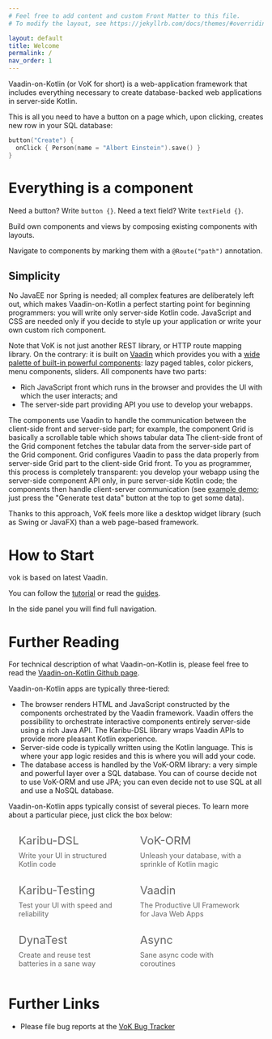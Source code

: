 ```yaml
---
# Feel free to add content and custom Front Matter to this file.
# To modify the layout, see https://jekyllrb.com/docs/themes/#overriding-theme-defaults

layout: default
title: Welcome
permalink: /
nav_order: 1
---
```


Vaadin-on-Kotlin (or VoK for short) is a web-application framework that includes
everything necessary to create database-backed web applications in server-side Kotlin.

This is all you need to have a button on a page which, upon clicking,
creates new row in your SQL database:

```kotlin
button("Create") {
  onClick { Person(name = "Albert Einstein").save() }
}
```

# Everything is a component

Need a button? Write `button {}`. Need a text field? Write `textField {}`.

Build own components and views by composing existing components with layouts.

Navigate to components by marking them with a `@Route("path")` annotation.

## Simplicity

No JavaEE nor Spring is needed; all complex features are deliberately left out, which makes Vaadin-on-Kotlin a perfect
starting point for beginning programmers: you will write only server-side Kotlin code.
JavaScript and CSS are needed only if you decide
to style up your application or write your own custom rich component.

Note that VoK is not just another REST library, or HTTP route mapping library.
On the contrary: it is built on [Vaadin](https://vaadin.com) which provides you with a
[wide palette of built-in powerful components](https://karibu-uitest.herokuapp.com/):
lazy paged tables, color pickers, menu components, sliders.
All components have two parts:

- Rich JavaScript front which runs in the browser and provides the UI with which the user interacts; and
- The server-side part providing API you use to develop your webapps.

The components use Vaadin to handle the communication
between the client-side front and server-side part; for example, the component
Grid is basically a scrollable table which shows tabular data
The client-side front of the Grid component fetches
the tabular data from the server-side part of the Grid component. Grid configures
Vaadin to pass the data properly from server-side Grid
part to the client-side Grid front. To you as programmer, this process is completely transparent:
you develop your webapp using the server-side component API only, in pure server-side Kotlin code; the components then handle
client-server communication
(see [example demo](https://vok-crud.herokuapp.com/crud); just press the "Generate test data" button at the top to get some data).

Thanks to this approach, VoK feels more like a desktop widget library (such as Swing or JavaFX) than a web page-based framework.

# How to Start

vok is based on latest Vaadin.

You can follow the [tutorial](/tutorial) or read the [guides](/guides).

In the side panel you will find full navigation. 

# Further Reading

For technical description of what Vaadin-on-Kotlin is, please feel free to read
the [Vaadin-on-Kotlin Github page](https://github.com/mvysny/vaadin-on-kotlin).

Vaadin-on-Kotlin apps are typically three-tiered:

- The browser renders HTML and JavaScript constructed by the components orchestrated
  by the Vaadin framework. Vaadin offers the possibility to orchestrate
  interactive components entirely server-side using a rich Java API. The Karibu-DSL
  library wraps Vaadin APIs to provide more pleasant Kotlin experience.
- Server-side code is typically written using the Kotlin language. This is where
  your app logic resides and this is where you will add your code.
- The database access is handled by the VoK-ORM library: a very simple and powerful
  layer over a SQL database. You can of course decide not to use
  VoK-ORM and use JPA; you can even decide not to use SQL at all and use a NoSQL database.

Vaadin-on-Kotlin apps typically consist of several pieces. To learn more about a particular piece, just click the box below:

<div style="display: flex; flex-wrap: wrap">
<div onclick="location.href='https://github.com/mvysny/karibu-dsl';" class="box bg-grey-lt-200"><div class="caption">Karibu-DSL</div><div class="body">Write your UI in structured Kotlin code</div></div>
<div onclick="location.href='https://github.com/mvysny/vok-orm';" class="box bg-blue-000"><div class="caption">VoK-ORM</div><div class="body">Unleash your database, with a sprinkle of Kotlin magic</div></div>
<div onclick="location.href='https://github.com/mvysny/karibu-testing';" class="box bg-green-000"><div class="caption">Karibu-Testing</div><div class="body">Test your UI with speed and reliability</div></div>
<div onclick="location.href='https://vaadin.com/';" class="box bg-yellow-000"><div class="caption">Vaadin</div><div class="body">The Productive UI Framework for Java Web Apps</div></div>
<div onclick="location.href='https://github.com/mvysny/dynatest';" class="box bg-red-000"><div class="caption">DynaTest</div><div class="body">Create and reuse test batteries in a sane way</div></div>
<div onclick="location.href='https://github.com/mvysny/vaadin-coroutines-demo';" class="box bg-grey-dk-000"><div class="caption">Async</div><div class="body">Sane async code with coroutines</div></div>
</div>

# Further Links

- Please file bug reports at the [VoK Bug Tracker](https://github.com/mvysny/vaadin-on-kotlin/issues)

<style>
.box {
  border-radius: 4px;
  padding: 5px 10px;
  margin: 10px;
  width: 200px;
  transition: box-shadow 200ms;
  transition-timing-function: cubic-bezier(0.55, 0, 0.1, 1);
  color: rgba(0, 0, 0, 0.6);
  cursor: pointer;
}
.box:hover {
  box-shadow: 0 5px 10px rgba(0,0,0,.15);
}
.box .caption {
  font-size: 22px;
}
.box .body {
  padding-top: 8px;
  font-size: 14px;
}
</style>
